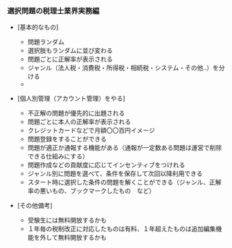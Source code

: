 ### 選択問題の税理士業界実務編

- [基本的なもの]
  - 問題ランダム
  - 選択肢もランダムに並び変わる
  - 問題ごとに正解率が表示される
  - ジャンル（法人税・消費税・所得税・相続税・システム・その他..）を分ける
  - 


- [個人別管理（アカウント管理）をやる]
   - 不正解の問題が優先的に出題される
   - 問題ごとに本人の正解率が表示される
   - クレジットカードなどで月額〇〇百円イメージ
   - 問題登録をすることができる
   - 問題が適正か通報する機能がある（通報が一定数ある問題は運営で削除できる仕組みにする）
   - 問題作成などの貢献度に応じてインセンティブをつけれる
   - ジャンル別に問題を選べて、条件を保存して次回以降利用できる
   - スタート時に選択した条件の問題を解くことができる（ジャンル、正解率の悪いもの、ブックマークしたもの　など）

- [その他備考]
   - 受験生には無料開放するかも
   - １年毎の税制改正に対応したものは有料、１年超えたものは追加編集機能を外して無料開放するかも
